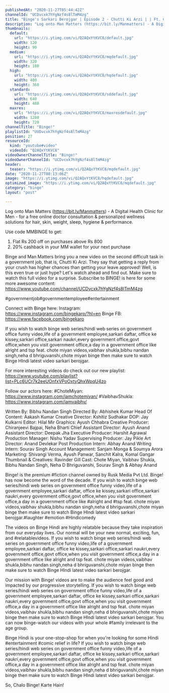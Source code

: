 ```yaml
---
publishedAt: "2020-11-27T05:44:42Z"
channelId: "UCDvcxk7hYgNzf4s8lTmM4zg"
title: "Binge's Sarkari Berojgar | Episode 2 - Chutti Ki Arzi | | Ft. Chote Miyan, Vaibhav, Neha & Bibhu"
description: "Log onto Man Matters (https://bit.ly/Manmatters) - A Digital Health Clinic for Men - for a free online doctor consultation & personalized wellness solutions for hair, skin, weight, sleep, hygiene & performance.\n\nUse code MMBINGE to get: \n1.    Flat Rs 200 off on purchases above Rs 800\n2.    20% cashback in your MM wallet for your next purchase\n\nBinge and Man Matters bring you a new video on the second difficult task in a government job, that is, Chutti Ki Arzi. They say that getting a reply from your crush has higher chances than getting your leave approved! Well, is this even true or just hype? Let's watch ahead and find out. Make sure to watch this full video for a surprise. Subscribe to BINGE! is here for some more awesome content:  https://www.youtube.com/channel/UCDvcxk7hYgNzf4s8lTmM4zg\n\n#governmentjob#governmentemployee#entertainment\n\nConnect with Binge here:\nInstagram: https://www.instagram.com/bingekaro/?hl=en\nBinge FB: https://www.facebook.com/bingekaro\n\nIf you wish to watch binge web series/hindi web series on government office funny video,life of a government employee,sarkari daftar, office ke kissey,sarkari office,sarkari naukri,every government office,govt office,when you visit government office,a day in a government office like alright and tsp feat. chote miyan videos,vaibhav shukla,bibhu nandan singh,neha d bhriguvanshi,chote miyan binge then make sure to watch Binge HIndi latest video sarkari berojgar.\n\nFor more interesting videos do check out our new playlist: https://www.youtube.com/playlist?list=PLc6UCr7k2eeUOnfxVPoOxtyQhxWpqU4zo\n\nFollow our actors here:\n#ChoteMiyan: https://www.instagram.com/iamchotemiyan/\n#VaibhavShukla: https://www.instagram.com/iamvaibhv/\n\nWritten By: Bibhu Nandan Singh\nDirected By: Abhishek Kumar\nHead Of Content: Aakash Kumar\nCreative Director: Kshitiz Sudhakar\nDOP: Jay Kulkarni\nEditor: Hilal Mir\nGraphics: Ayush Chhabra\nCreative Producer: Chiranjeevi Bajpai, Neha Bharti\nChief Assistant Director: Ayush Anand\nAssistant Director: Deepak Jha\nExecutive Producer: Harshit Agrawal\nProduction Manager: Nishu Yadav\nSupervising Producer: Jay Pikle\nArt Director: Anand Devlekar\nPost Production Intern: Abhay Anand\nWriting Intern: Sourav Singh\nAccount Management: Sanjam Monga & Soumya Arora\nMarketing: Shivangi Verma, Ayush Panwar, Sanchit Kalra, Komal Gangar\nThumbnail & Creatives: Ravinder Gill\nCast: Chote Miyan, Vaibhav Shukla, Bibhu Nandan Singh, Neha D Bhriguvanshi, Sourav Singh & Abhay Anand\n\nBinge! is the premium #fiction channel owned by Rusk Media Pvt Ltd. Binge! has now become the word of the decade. If you wish to watch binge web series/hindi web series on government office funny video,life of a government employee,sarkari daftar, office ke kissey,sarkari office,sarkari naukri,every government office,govt office,when you visit government office,a day in a government office like #alright and #tsp feat. chote miyan videos,vaibhav shukla,bibhu nandan singh,neha d bhriguvanshi,chote miyan binge then make sure to watch Binge HIndi latest video sarkari berojgar.#laughter #emotion #Hindicomedy\n\nThe videos on Binge Hindi are highly relatable because they take inspiration from our everyday lives.  Our normal will be your new normal, exciting, fun, and #relatablevideos. If you wish to watch binge web series/hindi web series on government office funny video,life of a government employee,sarkari daftar, office ke kissey,sarkari office,sarkari naukri,every government office,govt office,when you visit government office,a day in a government office like alright and tsp feat. chote miyan videos,vaibhav shukla,bibhu nandan singh,neha d bhriguvanshi,chote miyan binge then make sure to watch Binge HIndi latest video sarkari berojgar.\n\nOur mission with Binge! videos are to make the audience feel good and impacted by our progressive storytelling. If you wish to watch binge web series/hindi web series on government office funny video,life of a government employee,sarkari daftar, office ke kissey,sarkari office,sarkari naukri,every government office,govt office,when you visit government office,a day in a government office like alright and tsp feat. chote miyan videos,vaibhav shukla,bibhu nandan singh,neha d bhriguvanshi,chote miyan binge then make sure to watch Binge HIndi latest video sarkari berojgar. You can now binge-watch our videos with your whole #family irrelevant to the age group. \n\nBinge Hindi is your one-stop-shop for when you're looking for some Hindi #entertainment #comic relief in life? If you wish to watch binge web series/hindi web series on government office funny video,life of a government employee,sarkari daftar, office ke kissey,sarkari office,sarkari naukri,every government office,govt office,when you visit government office,a day in a government office like alright and tsp feat. chote miyan videos,vaibhav shukla,bibhu nandan singh,neha d bhriguvanshi,chote miyan binge then make sure to watch Binge HIndi latest video sarkari berojgar.\n\nSo, Chalo Binge! Karte Hain!"
thumbnails:
  default:
    url: "https://i.ytimg.com/vi/Q2AQxYtKVC8/default.jpg"
    width: 120
    height: 90
  medium:
    url: "https://i.ytimg.com/vi/Q2AQxYtKVC8/mqdefault.jpg"
    width: 320
    height: 180
  high:
    url: "https://i.ytimg.com/vi/Q2AQxYtKVC8/hqdefault.jpg"
    width: 480
    height: 360
  standard:
    url: "https://i.ytimg.com/vi/Q2AQxYtKVC8/sddefault.jpg"
    width: 640
    height: 480
  maxres:
    url: "https://i.ytimg.com/vi/Q2AQxYtKVC8/maxresdefault.jpg"
    width: 1280
    height: 720
channelTitle: "Binge!"
playlistId: "UUDvcxk7hYgNzf4s8lTmM4zg"
position: 27
resourceId:
  kind: "youtube#video"
  videoId: "Q2AQxYtKVC8"
videoOwnerChannelTitle: "Binge!"
videoOwnerChannelId: "UCDvcxk7hYgNzf4s8lTmM4zg"
header:
  teaser: "https://i.ytimg.com/vi/Q2AQxYtKVC8/mqdefault.jpg"
date: "2020-11-27T08:13:06Z"
image: "https://i.ytimg.com/vi/Q2AQxYtKVC8/hqdefault.jpg"
optimized_image: "https://i.ytimg.com/vi/Q2AQxYtKVC8/mqdefault.jpg"
category: "binge"
layout: "post"

---
```

Log onto Man Matters (https://bit.ly/Manmatters) - A Digital Health Clinic for Men - for a free online doctor consultation & personalized wellness solutions for hair, skin, weight, sleep, hygiene & performance.

Use code MMBINGE to get: 
1.    Flat Rs 200 off on purchases above Rs 800
2.    20% cashback in your MM wallet for your next purchase

Binge and Man Matters bring you a new video on the second difficult task in a government job, that is, Chutti Ki Arzi. They say that getting a reply from your crush has higher chances than getting your leave approved! Well, is this even true or just hype? Let's watch ahead and find out. Make sure to watch this full video for a surprise. Subscribe to BINGE! is here for some more awesome content:  https://www.youtube.com/channel/UCDvcxk7hYgNzf4s8lTmM4zg

#governmentjob#governmentemployee#entertainment

Connect with Binge here:
Instagram: https://www.instagram.com/bingekaro/?hl=en
Binge FB: https://www.facebook.com/bingekaro

If you wish to watch binge web series/hindi web series on government office funny video,life of a government employee,sarkari daftar, office ke kissey,sarkari office,sarkari naukri,every government office,govt office,when you visit government office,a day in a government office like alright and tsp feat. chote miyan videos,vaibhav shukla,bibhu nandan singh,neha d bhriguvanshi,chote miyan binge then make sure to watch Binge HIndi latest video sarkari berojgar.

For more interesting videos do check out our new playlist: https://www.youtube.com/playlist?list=PLc6UCr7k2eeUOnfxVPoOxtyQhxWpqU4zo

Follow our actors here:
#ChoteMiyan: https://www.instagram.com/iamchotemiyan/
#VaibhavShukla: https://www.instagram.com/iamvaibhv/

Written By: Bibhu Nandan Singh
Directed By: Abhishek Kumar
Head Of Content: Aakash Kumar
Creative Director: Kshitiz Sudhakar
DOP: Jay Kulkarni
Editor: Hilal Mir
Graphics: Ayush Chhabra
Creative Producer: Chiranjeevi Bajpai, Neha Bharti
Chief Assistant Director: Ayush Anand
Assistant Director: Deepak Jha
Executive Producer: Harshit Agrawal
Production Manager: Nishu Yadav
Supervising Producer: Jay Pikle
Art Director: Anand Devlekar
Post Production Intern: Abhay Anand
Writing Intern: Sourav Singh
Account Management: Sanjam Monga & Soumya Arora
Marketing: Shivangi Verma, Ayush Panwar, Sanchit Kalra, Komal Gangar
Thumbnail & Creatives: Ravinder Gill
Cast: Chote Miyan, Vaibhav Shukla, Bibhu Nandan Singh, Neha D Bhriguvanshi, Sourav Singh & Abhay Anand

Binge! is the premium #fiction channel owned by Rusk Media Pvt Ltd. Binge! has now become the word of the decade. If you wish to watch binge web series/hindi web series on government office funny video,life of a government employee,sarkari daftar, office ke kissey,sarkari office,sarkari naukri,every government office,govt office,when you visit government office,a day in a government office like #alright and #tsp feat. chote miyan videos,vaibhav shukla,bibhu nandan singh,neha d bhriguvanshi,chote miyan binge then make sure to watch Binge HIndi latest video sarkari berojgar.#laughter #emotion #Hindicomedy

The videos on Binge Hindi are highly relatable because they take inspiration from our everyday lives.  Our normal will be your new normal, exciting, fun, and #relatablevideos. If you wish to watch binge web series/hindi web series on government office funny video,life of a government employee,sarkari daftar, office ke kissey,sarkari office,sarkari naukri,every government office,govt office,when you visit government office,a day in a government office like alright and tsp feat. chote miyan videos,vaibhav shukla,bibhu nandan singh,neha d bhriguvanshi,chote miyan binge then make sure to watch Binge HIndi latest video sarkari berojgar.

Our mission with Binge! videos are to make the audience feel good and impacted by our progressive storytelling. If you wish to watch binge web series/hindi web series on government office funny video,life of a government employee,sarkari daftar, office ke kissey,sarkari office,sarkari naukri,every government office,govt office,when you visit government office,a day in a government office like alright and tsp feat. chote miyan videos,vaibhav shukla,bibhu nandan singh,neha d bhriguvanshi,chote miyan binge then make sure to watch Binge HIndi latest video sarkari berojgar. You can now binge-watch our videos with your whole #family irrelevant to the age group. 

Binge Hindi is your one-stop-shop for when you're looking for some Hindi #entertainment #comic relief in life? If you wish to watch binge web series/hindi web series on government office funny video,life of a government employee,sarkari daftar, office ke kissey,sarkari office,sarkari naukri,every government office,govt office,when you visit government office,a day in a government office like alright and tsp feat. chote miyan videos,vaibhav shukla,bibhu nandan singh,neha d bhriguvanshi,chote miyan binge then make sure to watch Binge HIndi latest video sarkari berojgar.

So, Chalo Binge! Karte Hain!